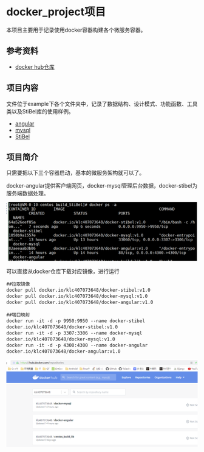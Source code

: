 
# docker_project项目

本项目主要用于记录使用docker容器构建各个微服务容器。

## 参考资料

  * [docker hub仓库](https://hub.docker.com/repositories)

## 项目内容

文件位于example下各个文件夹中，记录了数据结构、设计模式、功能函数、工具类以及StiBel库的使用样例。

* [angular](./angular/angular项目部署.md)
* [mysql](./mysql/mysql容器搭建.md)
* [StiBel](./StiBel/StiBel.md)

  
## 项目简介

只需要把以下三个容器启动，基本的微服务架构就可以了。

docker-angular提供客户端网页，docker-mysql管理后台数据，docker-stibel为服务端数据处理。

![docker微服务项目](./images/docker微服务项目.png)

可以直接从docker仓库下载对应镜像，进行运行

```
##拉取镜像
docker pull docker.io/klc407073648/docker-stibel:v1.0
docker pull docker.io/klc407073648/docker-mysql:v1.0
docker pull docker.io/klc407073648/docker-angular:v1.0

##端口映射
docker run -it -d -p 9950:9950 --name docker-stibel docker.io/klc407073648/docker-stibel:v1.0
docker run -it -d -p 3307:3306 --name docker-mysql docker.io/klc407073648/docker-mysql:v1.0
docker run -it -d -p 4300:4300 --name docker-angular docker.io/klc407073648/docker-angular:v1.0
```

![docker仓库](./images/docker仓库.png)
